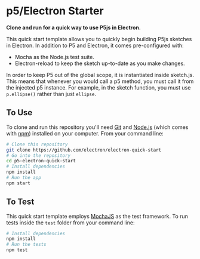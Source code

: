 # p5/Electron Starter

**Clone and run for a quick way to use P5js in Electron.**

This quick start template allows you to quickly begin building P5js sketches in Electron. In addition to P5 and Electron, it comes pre-configured with:
- Mocha as the Node.js test suite.
- Electron-reload to keep the sketch up-to-date as you make changes.

In order to keep P5 out of the global scope, it is instantiated inside sketch.js. This means that whenever you would call a p5 method, you must call it from the injected p5 instance. For example, in the sketch function, you must use `p.ellipse()` rather than just `ellipse`.

## To Use

To clone and run this repository you'll need [Git](https://git-scm.com) and [Node.js](https://nodejs.org/en/download/) (which comes with [npm](http://npmjs.com)) installed on your computer. From your command line:

```bash
# Clone this repository
git clone https://github.com/electron/electron-quick-start
# Go into the repository
cd p5-electron-quick-start
# Install dependencies
npm install
# Run the app
npm start
```

## To Test
This quick start template employs [MochaJS](https://mochajs.org) as the test framework. To run tests inside the `test` folder from your command line:

```bash
# Install dependencies
npm install
# Run the tests
npm test
```
